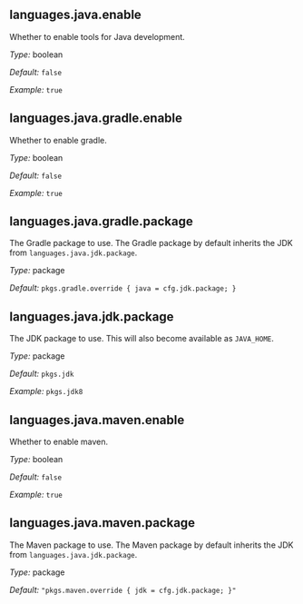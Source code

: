 [comment]: # (Do not edit this file as it is autogenerated. Go to docs/individual-docs if you want to make edits.)


[comment]: # (Please add your documentation on top of this line)

## languages\.java\.enable

Whether to enable tools for Java development\.



*Type:*
boolean



*Default:*
` false `



*Example:*
` true `



## languages\.java\.gradle\.enable



Whether to enable gradle\.



*Type:*
boolean



*Default:*
` false `



*Example:*
` true `



## languages\.java\.gradle\.package



The Gradle package to use\.
The Gradle package by default inherits the JDK from ` languages.java.jdk.package `\.



*Type:*
package



*Default:*
` pkgs.gradle.override { java = cfg.jdk.package; } `



## languages\.java\.jdk\.package



The JDK package to use\.
This will also become available as ` JAVA_HOME `\.



*Type:*
package



*Default:*
` pkgs.jdk `



*Example:*
` pkgs.jdk8 `



## languages\.java\.maven\.enable



Whether to enable maven\.



*Type:*
boolean



*Default:*
` false `



*Example:*
` true `



## languages\.java\.maven\.package



The Maven package to use\.
The Maven package by default inherits the JDK from ` languages.java.jdk.package `\.



*Type:*
package



*Default:*
` "pkgs.maven.override { jdk = cfg.jdk.package; }" `
